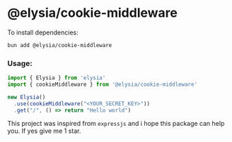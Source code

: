 # @elysia/cookie-middleware

To install dependencies:

```bash
bun add @elysia/cookie-middleware
```

### Usage:
```javascript
import { Elysia } from 'elysia'
import { cookieMiddleware } from '@elysia/cookie-middleware'

new Elysia()
  .use(cookieMiddleware("<YOUR_SECRET_KEY>"))
  .get("/", () => return "Hello world")
```

This project was inspired from `expressjs` and i hope this package can help you. If yes give me 1 star.
